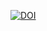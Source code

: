 

[![DOI](https://zenodo.org/badge/DOI/10.5281/zenodo.10262627.svg)](https://doi.org/10.5281/zenodo.10262627)

